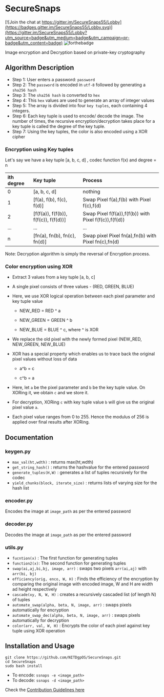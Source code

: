 # SecureSnaps

[![Join the chat at https://gitter.im/SecureSnaps55/Lobby](https://badges.gitter.im/SecureSnaps55/Lobby.svg)](https://gitter.im/SecureSnaps55/Lobby?utm_source=badge&utm_medium=badge&utm_campaign=pr-badge&utm_content=badge)
![forthebadge](http://forthebadge.com/images/badges/made-with-python.svg "Made with Python")

Image encryption and Decryption based on private-key cryptography

## Algorithm Description
* Step 1: User enters a password: `password`
* Step 2: The `password` is encoded in `utf-8` followed by generating a `sha256 hash`
* Step 3: The `sha256 hash` is converted to `hex`
* Step 4: This `hex` values are used to generate an array of integer values
* Step 5: The array is divided into four `key tuples`, each containing 4 integers.
* Step 6: Each key tuple is used to encode/ decode the image. The number of times, the recursive encryption/decryption takes place for a key tuple is called the degree of the key tuple.
* Step 7: Using the key tuples, the color is also encoded using a XOR cipher

### Encryption using Key tuples
Let's say we have a key tuple [a, b, c, d] , codec function f(x) and degree = n

|ith degree |Key tuple 								|Process 													|
|:----------|:-----------------------------------------|:--------------------------------------------------------------|
|0	|	[a, b, c, d]							|	nothing														|
|1	|	[f(a), f(b), f(c), f(d)]				|	Swap Pixel f(a),f(b) with Pixel f(c),f(d)				|
|2	|	[f(f(a)), f(f(b)), f(f(c)), f(f(d))]	|	Swap Pixel f(f(a)),f(f(b)) with Pixel f(f(c)),f(f(d))	|
|...|	...										|	...															|
|n 	|	[fn(a), fn(b), fn(c), fn(d)]			|	Swap pixel Pixel fn(a),fn(b) with Pixel fn(c),fn(d)			|

Note: Decryption algorithm is simply the reversal of Encryption process.

### Color encryption using XOR
* Extract 3 values from a key tuple [a, b, c]
* A single pixel consists of three values - (RED, GREEN, BLUE)
* Here, we use XOR logical operation between each pixel parameter and key tuple value
   *  NEW_RED = RED ^ a

   * NEW_GREEN = GREEN ^ b

   * NEW_BLUE = BLUE ^ c,  where ^ is XOR


* We replace the old pixel with the newly formed pixel (NEW_RED, NEW_GREEN, NEW_BLUE)
* XOR has a special property which enables us to trace back the original pixel values without loss of data

   * a^b = c

   * c^b = a


*  Here, let `a` be the pixel parameter and `b` be the key tuple value. On XORing it, we obtain `c` and we store it.
*  For decryption, XORing `c` with key tuple value `b` will give us the original pixel value `a`.
* Each pixel value ranges from 0 to 255. Hence the modulus of 256 is applied over final results after XORing.

## Documentation

### keygen.py
* `max_val(ht,wdth)` : returns max(ht,wdth)
* `get_string_hash()` : returns the hashvalue for the entered password
* `generate_tuples(H,W)` : generates a list of tuples recursively for the codec
* `yield_chunks(block, iterate_size)` : returns lists of varying size for the hash list

### encoder.py
Encodes the image at `image_path` as per the entered password


### decoder.py
Decodes the image at `image_path` as per the entered password

### utils.py
* `fucntion(x)` : The first function for generating tuples
* `function2(x)`: The second function for generating tuples
* `swap(ai,aj,bi,bj, image, arr)` : swaps two pixels `arr(ai,aj)` with `arr(bi, bj)`
* `efficiency(orig, enco, W, H)` : Finds the efficiency of the encryption by comparing the original image with encoded image, W and H are width ad height respectively
* `cascade(xy, N, W, H)` : creates a recursively cascaded list (of length N) of tuples
* `automate_swap(alpha, beta, N, image, arr)` : swaps pixels automatically for encryption
* `automate_swap_dec(alpha, beta, N, image, arr)` : swaps pixels automatically for decryption
* `color(arr, val, W, H)` : Encrypts the color of each pixel against key tuple using XOR operation

## Installation and Usage
```
git clone https://github.com/NITDgpOS/SecureSnaps.git
cd SecureSnaps
sudo bash install
```
* To encode:
`ssnaps -e <image_path>`
* To decode:
`ssnaps -d <image_path>`

Check the [Contribution Guidelines here](docs/CONTRIBUTING.md)
